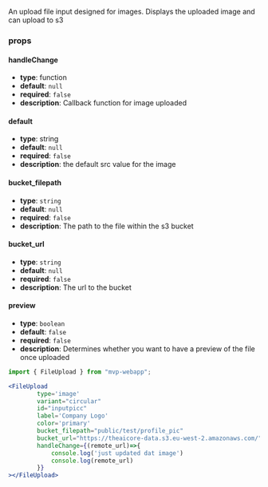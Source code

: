An upload file input designed for images. Displays the uploaded image and can upload to s3

### props

#### handleChange
- **type**: function
- **default**: `null`
- **required**: `false`
- **description**: Callback function for image uploaded

#### default
- **type**: string
- **default**: `null`
- **required**: `false`
- **description**: the default src value for the image

#### bucket_filepath
- **type**: `string`
- **default**: `null`
- **required**: `false`
- **description**: The path to the file within the s3 bucket

#### bucket_url
- **type**: `string`
- **default**: `null`
- **required**: `false`
- **description**: The url to the bucket

#### preview
- **type**: `boolean`
- **default**: `false`
- **required**: `false`
- **description**: Determines whether you want to have a preview of the file once uploaded
``` jsx
import { FileUpload } from "mvp-webapp";

<FileUpload  
        type='image'
        variant="circular"
        id="inputpicc"
        label='Company Logo'
        color='primary'
        bucket_filepath="public/test/profile_pic"
        bucket_url="https://theaicore-data.s3.eu-west-2.amazonaws.com/"
        handleChange={(remote_url)=>{
            console.log('just updated dat image')
            console.log(remote_url)
        }}
></FileUpload>
```
